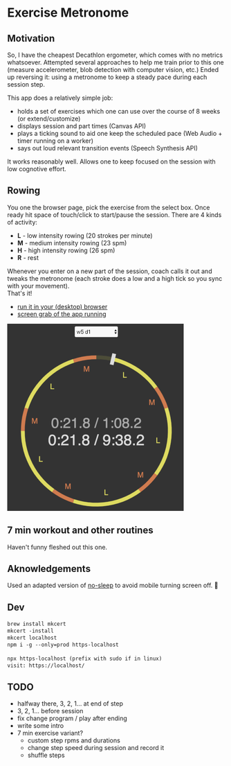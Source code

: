 # Exercise Metronome

## Motivation

So, I have the cheapest Decathlon ergometer, which comes with no metrics whatsoever.
Attempted several approaches to help me train prior to this one (measure accelerometer, blob detection with computer vision, etc.)
Ended up reversing it: using a metronome to keep a steady pace during each session step.

This app does a relatively simple job:

- holds a set of exercises which one can use over the course of 8 weeks (or extend/customize)
- displays session and part times (Canvas API)
- plays a ticking sound to aid one keep the scheduled pace (Web Audio + timer running on a worker)
- says out loud relevant transition events (Speech Synthesis API)

It works reasonably well. Allows one to keep focused on the session with low cognotive effort.

## Rowing

You one the browser page, pick the exercise from the select box.
Once ready hit space of touch/click to start/pause the session.
There are 4 kinds of activity:

- **L** - low intensity rowing (20 strokes per minute)
- **M** - medium intensity rowing (23 spm)
- **H** - high intensity rowing (26 spm)
- **R** - rest

Whenever you enter on a new part of the session, coach calls it out and tweaks the metronome (each stroke does a low and a high tick so you sync with your movement).  
That's it!

- [run it in your (desktop) browser](https://josepedrodias.github.io/exercise-metronome/rowing.html)
- [screen grab of the app running](https://josepedrodias.github.io/exercise-metronome/public/rowing-demo.mp4)

![screenshot](public/rowing-shot.png)

## 7 min workout and other routines

Haven't funny fleshed out this one.

## Aknowledgements

Used an adapted version of [no-sleep](https://github.com/richtr/NoSleep.js) to avoid mobile turning screen off. 🙏

## Dev

    brew install mkcert
    mkcert -install
    mkcert localhost
    npm i -g --only=prod https-localhost

    npx https-localhost (prefix with sudo if in linux)
    visit: https://localhost/

## TODO

- halfway there, 3, 2, 1... at end of step
- 3, 2, 1... before session
- fix change program / play after ending
- write some intro
- 7 min exercise variant?
  - custom step rpms and durations
  - change step speed during session and record it
  - shuffle steps

